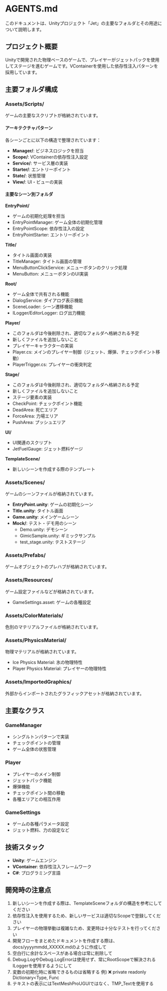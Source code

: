 # AGENTS.md

このドキュメントは、Unityプロジェクト「Jet」の主要なフォルダとその用途について説明します。

## プロジェクト概要

Unityで開発された物理ベースのゲームで、プレイヤーがジェットパックを使用してステージを進むゲームです。VContainerを使用した依存性注入パターンを採用しています。

## 主要フォルダ構成

### Assets/Scripts/
ゲームの主要なスクリプトが格納されています。

#### アーキテクチャパターン
各シーンごとに以下の構造で整理されています：
- **Manager/**: ビジネスロジックを担当
- **Scope/**: VContainerの依存性注入設定
- **Service/**: サービス層の実装
- **Starter/**: エントリーポイント
- **State/**: 状態管理
- **View/**: UI・ビューの実装

#### 主要なシーン別フォルダ

**EntryPoint/**
- ゲームの初期化処理を担当
- EntryPointManager: ゲーム全体の初期化管理
- EntryPointScope: 依存性注入の設定
- EntryPointStarter: エントリーポイント

**Title/**
- タイトル画面の実装
- TitleManager: タイトル画面の管理
- MenuButtonClickService: メニューボタンのクリック処理
- MenuButton: メニューボタンのUI実装

**Root/**
- ゲーム全体で共有される機能
- DialogService: ダイアログ表示機能
- SceneLoader: シーン遷移機能
- ILogger/EditorLogger: ログ出力機能

**Player/**
- このフォルダは今後削除され、適切なフォルダへ格納される予定
- 新しくファイルを追加しないこと
- プレイヤーキャラクターの実装
- Player.cs: メインのプレイヤー制御（ジェット、爆弾、チェックポイント移動）
- PlayerTrigger.cs: プレイヤーの衝突判定

**Stage/**
- このフォルダは今後削除され、適切なフォルダへ格納される予定
- 新しくファイルを追加しないこと
- ステージ要素の実装
- CheckPoint: チェックポイント機能
- DeadArea: 死亡エリア
- ForceArea: 力場エリア
- PushArea: プッシュエリア

**UI/**
- UI関連のスクリプト
- JetFuelGauge: ジェット燃料ゲージ

**TemplateScene/**
- 新しいシーンを作成する際のテンプレート

### Assets/Scenes/
ゲームのシーンファイルが格納されています。

- **EntryPoint.unity**: ゲームの初期化シーン
- **Title.unity**: タイトル画面
- **Game.unity**: メインゲームシーン
- **Mock/**: テスト・デモ用のシーン
  - Demo.unity: デモシーン
  - GimicSample.unity: ギミックサンプル
  - test_stage.unity: テストステージ

### Assets/Prefabs/
ゲームオブジェクトのプレハブが格納されています。

### Assets/Resources/
ゲーム設定ファイルなどが格納されています。
- GameSettings.asset: ゲームの各種設定

### Assets/ColorMaterials/
色別のマテリアルファイルが格納されています。

### Assets/PhysicsMaterial/
物理マテリアルが格納されています。
- Ice Physics Material: 氷の物理特性
- Player Physics Material: プレイヤーの物理特性

### Assets/ImportedGraphics/
外部からインポートされたグラフィックアセットが格納されています。

## 主要なクラス

### GameManager
- シングルトンパターンで実装
- チェックポイントの管理
- ゲーム全体の状態管理

### Player
- プレイヤーのメイン制御
- ジェットパック機能
- 爆弾機能
- チェックポイント間の移動
- 各種エリアとの相互作用

### GameSettings
- ゲームの各種パラメータ設定
- ジェット燃料、力の設定など

## 技術スタック

- **Unity**: ゲームエンジン
- **VContainer**: 依存性注入フレームワーク
- **C#**: プログラミング言語

## 開発時の注意点

1. 新しいシーンを作成する際は、TemplateSceneフォルダの構造を参考にしてください
2. 依存性注入を使用するため、新しいサービスは適切なScopeで登録してください
3. プレイヤーの物理挙動は複雑なため、変更時は十分なテストを行ってください
4. 開発フローをまとめたドキュメントを作成する際は、docs/yyyymmdd_XXXXX.mdのように作成して
5. 空白行に余計なスペースがある場合は常に削除して
6. Debug.LogやDebug.LogErrorは使用せず、常にRootScopeで解決されるILoggerを使用するようにして
7. 変数の初期化時に省略できるものは省略する
  例)
  ❌ private readonly Dictionary<Type, Func<Dialog>> _factories = new Dictionary<Type, Func<Dialog>>();
  ⭕️ private readonly Dictionary<Type, Func<Dialog>> _factories = new();
8. テキストの表示にはTextMeshProUGUIではなく、TMP_Textを使用する
